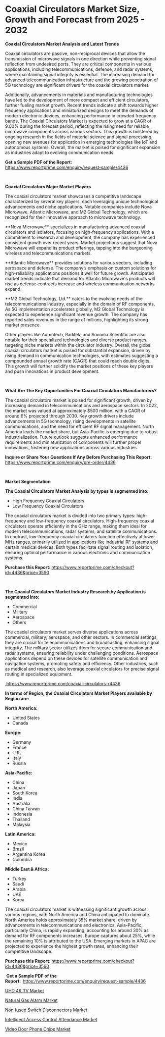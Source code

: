 <p><h1>Coaxial Circulators Market Size, Growth and Forecast from 2025 - 2032</h1></p><p><strong>Coaxial Circulators Market Analysis and Latest Trends</strong></p>
<p><p>Coaxial circulators are passive, non-reciprocal devices that allow the transmission of microwave signals in one direction while preventing signal reflection from undesired ports. They are critical components in various applications, including telecommunications, defense, and radar systems, where maintaining signal integrity is essential. The increasing demand for advanced telecommunication infrastructure and the growing penetration of 5G technology are significant drivers for the coaxial circulators market.</p><p>Additionally, advancements in materials and manufacturing technologies have led to the development of more compact and efficient circulators, further fueling market growth. Recent trends indicate a shift towards higher frequency applications and miniaturized designs to meet the demands of modern electronic devices, enhancing performance in crowded frequency bands. The Coaxial Circulators Market is expected to grow at a CAGR of 9.00% during the forecast period, reflecting the rising need for reliable microwave components across various sectors. This growth is bolstered by ongoing research in the fields of material science and signal processing, opening new avenues for application in emerging technologies like IoT and autonomous systems. Overall, the market is poised for significant expansion as industries adapt to evolving communication needs.</p></p>
<p><strong>Get a Sample PDF of the Report:&nbsp;</strong> <a href="https://www.reportprime.com/enquiry/request-sample/4436?utm_campaign=123&utm_medium=2&utm_source=Github&utm_content=ia&utm_term=19032025&utm_id=coaxial-circulators">https://www.reportprime.com/enquiry/request-sample/4436</a></p>
<p>&nbsp;</p>
<p><strong>Coaxial Circulators Major Market Players</strong></p>
<p><p>The coaxial circulators market showcases a competitive landscape characterized by several key players, each leveraging unique technological advancements and niche applications. Notable companies include Nova Microwave, Atlantic Microwave, and M2 Global Technology, which are recognized for their innovative approach to microwave technology.</p><p>**Nova Microwave** specializes in manufacturing advanced coaxial circulators and isolators, focusing on high-frequency applications. With a commitment to research and development, the company has experienced consistent growth over recent years. Market projections suggest that Nova Microwave will expand its product offerings, tapping into the burgeoning wireless and telecommunications markets.</p><p>**Atlantic Microwave** provides solutions for various sectors, including aerospace and defense. The company’s emphasis on custom solutions for high-reliability applications positions it well for future growth. Anticipated market trends indicate that demand for Atlantic Microwave's products will rise as defense contracts increase and wireless communication networks expand.</p><p>**M2 Global Technology, Ltd.** caters to the evolving needs of the telecommunications industry, especially in the domain of RF components. As 5G implementation accelerates globally, M2 Global Technology is expected to experience significant revenue growth. The company has reported sales revenues in the range of millions, highlighting its strong market presence.</p><p>Other players like Admotech, Raditek, and Sonoma Scientific are also notable for their specialized technologies and diverse product ranges, targeting niche markets within the circulator industry. Overall, the global coaxial circulators market is poised for substantial expansion, driven by rising demand in communication technologies, with estimates suggesting a compounded annual growth rate (CAGR) that could reach double digits. This growth will further solidify the market positions of these key players and push innovations in product development.</p></p>
<p>&nbsp;</p>
<p><strong>What Are The Key Opportunities For Coaxial Circulators Manufacturers?</strong></p>
<p><p>The coaxial circulators market is poised for significant growth, driven by increasing demand in telecommunications and aerospace sectors. In 2022, the market was valued at approximately $500 million, with a CAGR of around 6% projected through 2030. Key growth drivers include advancements in 5G technology, rising developments in satellite communications, and the need for efficient RF signal management. North America leads the market share, but Asia-Pacific is emerging due to robust industrialization. Future outlook suggests enhanced performance requirements and miniaturization of components will further propel innovations, fostering new applications across various industries.</p></p>
<p><strong>Inquire or Share Your Questions If Any Before Purchasing This Report:</strong> <a href="https://www.reportprime.com/enquiry/pre-order/4436?utm_campaign=123&utm_medium=2&utm_source=Github&utm_content=ia&utm_term=19032025&utm_id=coaxial-circulators">https://www.reportprime.com/enquiry/pre-order/4436</a></p>
<p>&nbsp;</p>
<p><strong>Market Segmentation</strong></p>
<p><strong>The Coaxial Circulators Market Analysis by types is segmented into:</strong></p>
<p><ul><li>High Frequency Coaxial Circulators</li><li>Low Frequency Coaxial Circulators</li></ul></p>
<p><p>The coaxial circulators market is divided into two primary types: high-frequency and low-frequency coaxial circulators. High-frequency coaxial circulators operate efficiently in the GHz range, making them ideal for modern telecommunications, radar systems, and satellite communications. In contrast, low-frequency coaxial circulators function effectively at lower MHz ranges, primarily utilized in applications like industrial RF systems and certain medical devices. Both types facilitate signal routing and isolation, ensuring optimal performance in various electronic and communication systems.</p></p>
<p><strong>Purchase this Report:&nbsp;</strong><a href="https://www.reportprime.com/checkout?id=4436&price=3590&utm_campaign=123&utm_medium=2&utm_source=Github&utm_content=ia&utm_term=19032025&utm_id=coaxial-circulators">https://www.reportprime.com/checkout?id=4436&price=3590</a></p>
<p>&nbsp;</p>
<p><strong>The Coaxial Circulators Market Industry Research by Application is segmented into:</strong></p>
<p><ul><li>Commercial</li><li>Military</li><li>Aerospace</li><li>Others</li></ul></p>
<p><p>The coaxial circulators market serves diverse applications across commercial, military, aerospace, and other sectors. In commercial settings, they are crucial for telecommunications and broadcasting, enhancing signal integrity. The military sector utilizes them for secure communication and radar systems, ensuring reliability under challenging conditions. Aerospace applications depend on these devices for satellite communication and navigation systems, promoting safety and efficiency. Other industries, such as medical and research, also leverage coaxial circulators for precise signal routing in specialized equipment.</p></p>
<p><a href="https://www.reportprime.com/coaxial-circulators-r4436?utm_campaign=123&utm_medium=2&utm_source=Github&utm_content=ia&utm_term=19032025&utm_id=coaxial-circulators">&nbsp;https://www.reportprime.com/coaxial-circulators-r4436</a></p>
<p><strong>In terms of Region, the Coaxial Circulators Market Players available by Region are:</strong></p>
<p>
    <p> <strong> North America: </strong>
        <ul>
            <li>United States</li>
            <li>Canada</li>
        </ul>
        </p> 
    <p> <strong> Europe: </strong>
        <ul>
            <li>Germany</li>
            <li>France</li>
            <li>U.K.</li>
            <li>Italy</li>
            <li>Russia</li>
        </ul>
        </p> 
    <p> <strong> Asia-Pacific: </strong>
        <ul>
            <li>China</li>
            <li>Japan</li>
            <li>South Korea</li>
            <li>India</li>
            <li>Australia</li>
            <li>China Taiwan</li>
            <li>Indonesia</li>
            <li>Thailand</li>
            <li>Malaysia</li>
        </ul>
        </p> 
    <p> <strong> Latin America: </strong>
        <ul>
            <li>Mexico</li>
            <li>Brazil</li>
            <li>Argentina Korea</li>
            <li>Colombia</li>
        </ul>
        </p> 
    <p> <strong> Middle East & Africa: </strong>
        <ul>
            <li>Turkey</li>
            <li>Saudi</li>
            <li>Arabia</li>
            <li>UAE</li>
            <li>Korea</li>
        </ul>
    </p>
    </p>
<p><p>The coaxial circulators market is witnessing significant growth across various regions, with North America and China anticipated to dominate. North America holds approximately 35% market share, driven by advancements in telecommunications and electronics. Asia-Pacific, particularly China, is rapidly expanding, accounting for around 30% as demand for RF components increases. Europe captures about 25%, while the remaining 10% is attributed to the USA. Emerging markets in APAC are projected to experience the highest growth rates, enhancing their competitive landscape.</p></p>
<p><strong>Purchase this Report: </strong><a href="https://www.reportprime.com/checkout?id=4436&price=3590&utm_campaign=123&utm_medium=2&utm_source=Github&utm_content=ia&utm_term=19032025&utm_id=coaxial-circulators">https://www.reportprime.com/checkout?id=4436&price=3590</a></p>
<p>&nbsp;<strong>Get a Sample PDF of the Report:&nbsp;&nbsp;</strong><a href="https://www.reportprime.com/enquiry/request-sample/4436?utm_campaign=123&utm_medium=2&utm_source=Github&utm_content=ia&utm_term=19032025&utm_id=coaxial-circulators">https://www.reportprime.com/enquiry/request-sample/4436</a></p>
<p><strong></strong></p>
<p><p><a href="https://github.com/gauldvikerm6/Market-Research-Report-List-1/blob/main/uhd-4k-tv-market.md?utm_campaign=123&utm_medium=2&utm_source=Github&utm_content=ia&utm_term=19032025&utm_id=coaxial-circulators">UHD 4K TV Market</a></p><p><a href="https://github.com/widlerumland/Market-Research-Report-List-1/blob/main/natural-gas-alarm-market.md?utm_campaign=123&utm_medium=2&utm_source=Github&utm_content=ia&utm_term=19032025&utm_id=coaxial-circulators">Natural Gas Alarm Market</a></p><p><a href="https://github.com/akitamegge65/Market-Research-Report-List-1/blob/main/non-fused-switch-disconnectors-market.md?utm_campaign=123&utm_medium=2&utm_source=Github&utm_content=ia&utm_term=19032025&utm_id=coaxial-circulators">Non fused Switch Disconnectors Market</a></p><p><a href="https://github.com/gummaarmel83/Market-Research-Report-List-1/blob/main/intelligent-access-control-attendance-market.md?utm_campaign=123&utm_medium=2&utm_source=Github&utm_content=ia&utm_term=19032025&utm_id=coaxial-circulators">Intelligent Access Control Attendance Market</a></p><p><a href="https://github.com/benasjuettk3/Market-Research-Report-List-1/blob/main/video-door-phone-chips-market.md?utm_campaign=123&utm_medium=2&utm_source=Github&utm_content=ia&utm_term=19032025&utm_id=coaxial-circulators">Video Door Phone Chips Market</a></p></p>